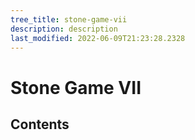 ```yaml
---
tree_title: stone-game-vii
description: description
last_modified: 2022-06-09T21:23:28.2328
---
```


# Stone Game VII

## Contents
